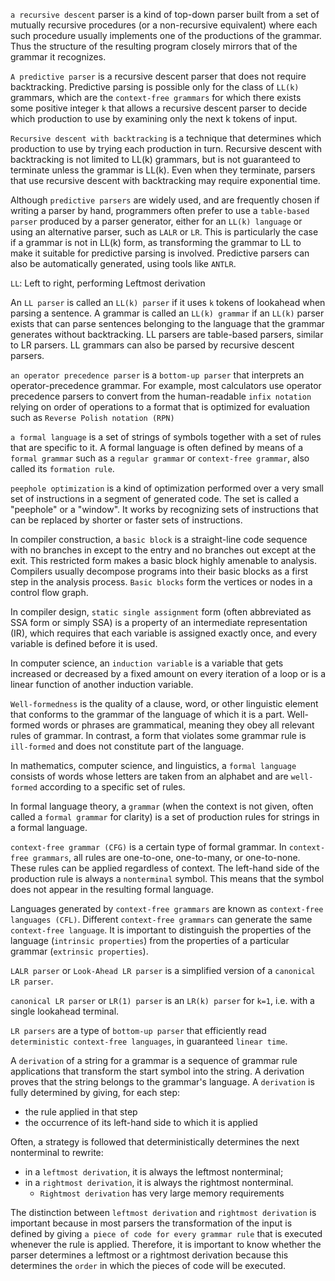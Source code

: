 `a recursive descent` parser is a kind of top-down parser built from a set of mutually recursive procedures (or a non-recursive equivalent) where each such procedure usually implements one of the productions of the grammar. Thus the structure of the resulting program closely mirrors that of the grammar it recognizes.

`A predictive parser` is a recursive descent parser that does not require backtracking. Predictive parsing is possible only for the class of `LL(k)` grammars, which are the `context-free grammars` for which there exists some positive integer `k` that allows a recursive descent parser to decide which production to use by examining only the next k tokens of input. 

`Recursive descent with backtracking` is a technique that determines which production to use by trying each production in turn. Recursive descent with backtracking is not limited to LL(k) grammars, but is not guaranteed to terminate unless the grammar is LL(k). Even when they terminate, parsers that use recursive descent with backtracking may require exponential time.

Although `predictive parsers` are widely used, and are frequently chosen if writing a parser by hand, programmers often prefer to use a `table-based parser` produced by a parser generator, either for an `LL(k) language` or using an alternative parser, such as `LALR` or `LR`. This is particularly the case if a grammar is not in LL(k) form, as transforming the grammar to LL to make it suitable for predictive parsing is involved. Predictive parsers can also be automatically generated, using tools like `ANTLR`.

`LL`: Left to right, performing Leftmost derivation

An `LL parser` is called an `LL(k) parser` if it uses `k` tokens of lookahead when parsing a sentence. A grammar is called an `LL(k) grammar` if an `LL(k)` parser exists that can parse sentences belonging to the language that the grammar generates without backtracking.
LL parsers are table-based parsers, similar to LR parsers. LL grammars can also be parsed by recursive descent parsers.

`an operator precedence parser` is a `bottom-up parser` that interprets an operator-precedence grammar. For example, most calculators use operator precedence parsers to convert from the human-readable `infix notation` relying on order of operations to a format that is optimized for evaluation such as `Reverse Polish notation (RPN)`

`a formal language` is a set of strings of symbols together with a set of rules that are specific to it. A formal language is often defined by means of a `formal grammar` such as a `regular grammar` or `context-free grammar`, also called its `formation rule`.

`peephole optimization` is a kind of optimization performed over a very small set of instructions in a segment of generated code. The set is called a "peephole" or a "window". It works by recognizing sets of instructions that can be replaced by shorter or faster sets of instructions.

In compiler construction, a `basic block` is a straight-line code sequence with no branches in except to the entry and no branches out except at the exit. This restricted form makes a basic block highly amenable to analysis. Compilers usually decompose programs into their basic blocks as a first step in the analysis process. `Basic blocks` form the vertices or nodes in a control flow graph.

In compiler design, `static single assignment` form (often abbreviated as SSA form or simply SSA) is a property of an intermediate representation (IR), which requires that each variable is assigned exactly once, and every variable is defined before it is used.

In computer science, an `induction variable` is a variable that gets increased or decreased by a fixed amount on every iteration of a loop or is a linear function of another induction variable.

`Well-formedness` is the quality of a clause, word, or other linguistic element that conforms to the grammar of the language of which it is a part. Well-formed words or phrases are grammatical, meaning they obey all relevant rules of grammar. In contrast, a form that violates some grammar rule is `ill-formed` and does not constitute part of the language.

In mathematics, computer science, and linguistics, a `formal language` consists of words whose letters are taken from an alphabet and are `well-formed` according to a specific set of rules.

In formal language theory, a `grammar` (when the context is not given, often called a `formal grammar` for clarity) is a set of production rules for strings in a formal language.

`context-free grammar (CFG)` is a certain type of formal grammar. In `context-free grammars`, all rules are one-to-one, one-to-many, or one-to-none. These rules can be applied regardless of context. The left-hand side of the production rule is always a `nonterminal` symbol. This means that the symbol does not appear in the resulting formal language.

Languages generated by `context-free grammars` are known as `context-free languages (CFL)`. Different `context-free grammars` can generate the same `context-free language`. It is important to distinguish the properties of the language (`intrinsic properties`) from the properties of a particular grammar (`extrinsic properties`).

`LALR parser` or `Look-Ahead LR parser` is a simplified version of a `canonical LR parser`.

`canonical LR parser` or `LR(1) parser` is an `LR(k) parser` for `k=1`, i.e. with a single lookahead terminal.

`LR parsers` are a type of `bottom-up parser` that efficiently read `deterministic context-free languages`, in guaranteed `linear time`.

A `derivation` of a string for a grammar is a sequence of grammar rule applications that transform the start symbol into the string. A derivation proves that the string belongs to the grammar's language. A `derivation` is fully determined by giving, for each step:
- the rule applied in that step
- the occurrence of its left-hand side to which it is applied

Often, a strategy is followed that deterministically determines the next nonterminal to rewrite:
- in a `leftmost derivation`, it is always the leftmost nonterminal;
- in a `rightmost derivation`, it is always the rightmost nonterminal.
    - `Rightmost derivation` has very large memory requirements

The distinction between `leftmost derivation` and `rightmost derivation` is important because in most parsers the transformation of the input is defined by giving `a piece of code for every grammar rule` that is executed whenever the rule is applied. Therefore, it is important to know whether the parser determines a leftmost or a rightmost derivation because this determines the `order` in which the pieces of code will be executed.

